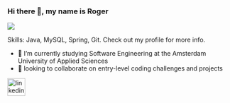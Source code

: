 ### Hi there 👋, my name is Roger
![](https://www.kindpng.com/picc/m/141-1419051_github-icon-png-transparent-png.png)

Skills: Java, MySQL, Spring, Git. Check out my profile for more info.

- 🔭 I’m currently studying Software Engineering at the Amsterdam University of Applied Sciences
- 👯 looking to collaborate on entry-level coding challenges and projects 


[<img src='https://cdn.jsdelivr.net/npm/simple-icons@3.0.1/icons/linkedin.svg' alt='linkedin' height='40'>](https://www.linkedin.com/in/rogerdirkx/)  

